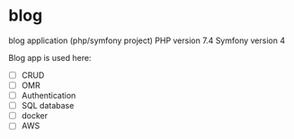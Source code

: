 # blog
blog application (php/symfony project)
PHP version 7.4
Symfony version 4

Blog app is used here: 

- [ ] CRUD
- [ ] OMR
- [ ] Authentication 
- [ ] SQL database
- [ ] docker
- [ ] AWS
